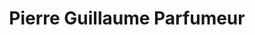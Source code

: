 ---
title: "Pierre Guillaume Parfumeur"
url: /paris/pierre-guillaume-parfumeur/
shop: Parfümerie
---
